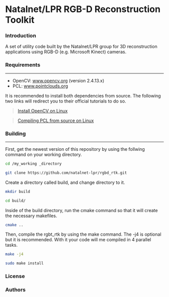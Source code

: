 # Natalnet/LPR RGB-D Reconstruction Toolkit


### Introduction

A set of utility code built by the Natalnet/LPR group for 3D reconstruction
applications using RGB-D (e.g. Microsoft Kinect) cameras.

### Requirements
------------

- OpenCV: www.opencv.org  (version 2.4.13.x)
- PCL: www.pointclouds.org

It is recommended to install both dependencies from source. The following two links will redirect you to their official tutorials to do so.

> [Install OpenCV on Linux](http://docs.opencv.org/2.4.13.2/doc/tutorials/introduction/linux_install/linux_install.html#linux-installation])

> [Compiling PCL from source on Linux](http://pointclouds.org/documentation/tutorials/compiling_pcl_posix.php)

### Building
------------

First, get the newest version of this repository by using the follwing command on your working directory.

```bash
cd /my_working _directory 
```

```bash
git clone https://github.com/natalnet-lpr/rgbd_rtk.git
```

Create a directory called build, and change directory to it.

```bash
mkdir build
``` 
```bash
cd build/
```

Inside of the build directory, run the cmake command so that it will create the necessary makefiles.
```bash
cmake ..
```

Then, compile the rgbt_rtk by using the make command. The -j4 is optional but it is recommended. With it your code will me compiled in 4 parallel tasks.

```bash
make -j4
```

```bash
sudo make install
```

### License


### Authors
